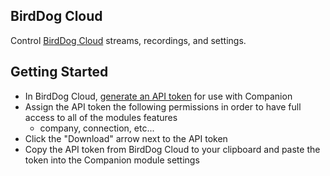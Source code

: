 ## BirdDog Cloud

Control [BirdDog Cloud](https://birddog.cloud) streams, recordings, and settings.

## Getting Started

- In BirdDog Cloud, [generate an API token](https://app.birddog.cloud/company/api-tokens) for use with Companion
- Assign the API token the following permissions in order to have full access to all of the modules features
  - company, connection, etc...
- Click the "Download" arrow next to the API token
- Copy the API token from BirdDog Cloud to your clipboard and paste the token into the Companion module settings
